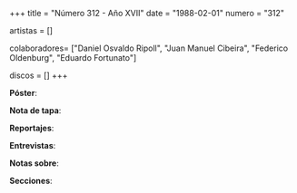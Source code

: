 +++
title = "Número 312 - Año XVII"
date = "1988-02-01"
numero = "312"

artistas = []

colaboradores= ["Daniel Osvaldo Ripoll", "Juan Manuel Cibeira", "Federico Oldenburg", "Eduardo Fortunato"]

discos = []
+++

**Póster**: 

**Nota de tapa**: 

**Reportajes**: 

**Entrevistas**: 

**Notas sobre**:

**Secciones**:
